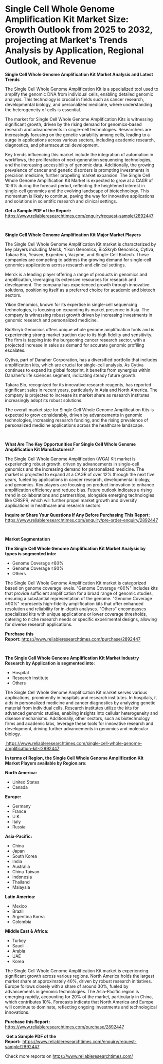 <p><h1>Single Cell Whole Genome Amplification Kit Market Size: Growth Outlook from 2025 to 2032, projecting at Market's Trends Analysis by Application, Regional Outlook, and Revenue</h1></p><p><strong>Single Cell Whole Genome Amplification Kit Market Analysis and Latest Trends</strong></p>
<p><p>The Single Cell Whole Genome Amplification Kit is a specialized tool used to amplify the genomic DNA from individual cells, enabling detailed genomic analysis. This technology is crucial in fields such as cancer research, developmental biology, and personalized medicine, where understanding the heterogeneity of cells is essential.</p><p>The market for Single Cell Whole Genome Amplification Kits is witnessing significant growth, driven by the rising demand for genomics-based research and advancements in single-cell technologies. Researchers are increasingly focusing on the genetic variability among cells, leading to a surge in applications across various sectors, including academic research, diagnostics, and pharmaceutical development.</p><p>Key trends influencing this market include the integration of automation in workflows, the proliferation of next-generation sequencing technologies, and the increasing accessibility of genomic data. Additionally, the growing prevalence of cancer and genetic disorders is prompting investments in precision medicine, further propelling market expansion. The Single Cell Whole Genome Amplification Kit Market is expected to grow at a CAGR of 10.6% during the forecast period, reflecting the heightened interest in single-cell genomics and the evolving landscape of biotechnology. This momentum is likely to continue, paving the way for innovative applications and solutions in scientific research and clinical settings.</p></p>
<p><strong>Get a Sample PDF of the Report:&nbsp;</strong> <a href="https://www.reliableresearchtimes.com/enquiry/request-sample/2892447?utm_campaign=3269&utm_medium=2&utm_source=Github&utm_content=ia&utm_term=15032025&utm_id=single-cell-whole-genome-amplification-kit">https://www.reliableresearchtimes.com/enquiry/request-sample/2892447</a></p>
<p>&nbsp;</p>
<p><strong>Single Cell Whole Genome Amplification Kit Major Market Players</strong></p>
<p><p>The Single Cell Whole Genome Amplification Kit market is characterized by key players including Merck, Yikon Genomics, BioSkryb Genomics, Cytiva, Takara Bio, Yeasen, Expedeon, Vazyme, and Single-Cell Biotech. These companies are competing to address the growing demand for single-cell genomics applications across research and clinical settings.</p><p>Merck is a leading player offering a range of products in genomics and amplification, leveraging its extensive resources for research and development. The company has experienced growth through innovative solutions, positioning itself as a preferred choice for academic and biotech sectors.</p><p>Yikon Genomics, known for its expertise in single-cell sequencing technologies, is focusing on expanding its market presence in Asia. The company is witnessing robust growth driven by increasing investments in genomic research and personalized medicine.</p><p>BioSkryb Genomics offers unique whole genome amplification tools and is experiencing strong market traction due to its high fidelity and sensitivity. The firm is tapping into the burgeoning cancer research sector, with a projected increase in sales as demand for accurate genomic profiling escalates.</p><p>Cytiva, part of Danaher Corporation, has a diversified portfolio that includes amplification kits, which are crucial for single-cell analysis. As Cytiva continues to expand its global footprint, it benefits from synergies within Danaher’s life sciences segment, indicating steady future growth.</p><p>Takara Bio, recognized for its innovative research reagents, has reported significant sales in recent years, particularly in Asia and North America. The company is projected to increase its market share as research institutes increasingly adopt its robust solutions.</p><p>The overall market size for Single Cell Whole Genome Amplification Kits is expected to grow considerably, driven by advancements in genomic technologies, increasing research funding, and the rising prevalence of personalized medicine applications across the healthcare landscape.</p></p>
<p>&nbsp;</p>
<p><strong>What Are The Key Opportunities For Single Cell Whole Genome Amplification Kit Manufacturers?</strong></p>
<p><p>The Single Cell Whole Genome Amplification (WGA) Kit market is experiencing robust growth, driven by advancements in single-cell genomics and the increasing demand for personalized medicine. The market is projected to expand at a CAGR of over 12% through the next five years, fueled by applications in cancer research, developmental biology, and genomics. Key players are focusing on product innovation to enhance amplification efficiency and reduce bias. Future outlook indicates a rising trend in collaborations and partnerships, alongside emerging technologies like CRISPR, which will further propel market growth and diversify applications in healthcare and research sectors.</p></p>
<p><strong>Inquire or Share Your Questions If Any Before Purchasing This Report:</strong> <a href="https://www.reliableresearchtimes.com/enquiry/pre-order-enquiry/2892447?utm_campaign=3269&utm_medium=2&utm_source=Github&utm_content=ia&utm_term=15032025&utm_id=single-cell-whole-genome-amplification-kit">https://www.reliableresearchtimes.com/enquiry/pre-order-enquiry/2892447</a></p>
<p>&nbsp;</p>
<p><strong>Market Segmentation</strong></p>
<p><strong>The Single Cell Whole Genome Amplification Kit Market Analysis by types is segmented into:</strong></p>
<p><ul><li>Genome Coverage ≥80%</li><li>Genome Coverage ≥90%</li><li>Others</li></ul></p>
<p><p>The Single Cell Whole Genome Amplification Kit market is categorized based on genome coverage levels. "Genome Coverage ≥80%" includes kits that provide sufficient amplification for a broad range of genomic studies, ensuring a substantial representation of the genome. "Genome Coverage ≥90%" represents high-fidelity amplification kits that offer enhanced resolution and reliability for in-depth analyses. "Others" encompasses specialized kits with unique applications or lower coverage thresholds, catering to niche research needs or specific experimental designs, allowing for diverse research applications.</p></p>
<p><strong>Purchase this Report:&nbsp;</strong><a href="https://www.reliableresearchtimes.com/purchase/2892447?utm_campaign=3269&utm_medium=2&utm_source=Github&utm_content=ia&utm_term=15032025&utm_id=single-cell-whole-genome-amplification-kit">https://www.reliableresearchtimes.com/purchase/2892447</a></p>
<p>&nbsp;</p>
<p><strong>The Single Cell Whole Genome Amplification Kit Market Industry Research by Application is segmented into:</strong></p>
<p><ul><li>Hospital</li><li>Research Institute</li><li>Others</li></ul></p>
<p><p>The Single Cell Whole Genome Amplification Kit market serves various applications, prominently in hospitals and research institutes. In hospitals, it aids in personalized medicine and cancer diagnostics by analyzing genetic material from individual cells. Research institutes utilize the kits for advanced genomic studies, enabling insights into cellular heterogeneity and disease mechanisms. Additionally, other sectors, such as biotechnology firms and academic labs, leverage these tools for innovative research and development, driving further advancements in genomics and molecular biology.</p></p>
<p><a href="https://www.reliableresearchtimes.com/single-cell-whole-genome-amplification-kit-r2892447?utm_campaign=3269&utm_medium=2&utm_source=Github&utm_content=ia&utm_term=15032025&utm_id=single-cell-whole-genome-amplification-kit">&nbsp;https://www.reliableresearchtimes.com/single-cell-whole-genome-amplification-kit-r2892447</a></p>
<p><strong>In terms of Region, the Single Cell Whole Genome Amplification Kit Market Players available by Region are:</strong></p>
<p>
    <p> <strong> North America: </strong>
        <ul>
            <li>United States</li>
            <li>Canada</li>
        </ul>
        </p> 
    <p> <strong> Europe: </strong>
        <ul>
            <li>Germany</li>
            <li>France</li>
            <li>U.K.</li>
            <li>Italy</li>
            <li>Russia</li>
        </ul>
        </p> 
    <p> <strong> Asia-Pacific: </strong>
        <ul>
            <li>China</li>
            <li>Japan</li>
            <li>South Korea</li>
            <li>India</li>
            <li>Australia</li>
            <li>China Taiwan</li>
            <li>Indonesia</li>
            <li>Thailand</li>
            <li>Malaysia</li>
        </ul>
        </p> 
    <p> <strong> Latin America: </strong>
        <ul>
            <li>Mexico</li>
            <li>Brazil</li>
            <li>Argentina Korea</li>
            <li>Colombia</li>
        </ul>
        </p> 
    <p> <strong> Middle East & Africa: </strong>
        <ul>
            <li>Turkey</li>
            <li>Saudi</li>
            <li>Arabia</li>
            <li>UAE</li>
            <li>Korea</li>
        </ul>
    </p>
    </p>
<p><p>The Single Cell Whole Genome Amplification Kit market is experiencing significant growth across various regions. North America holds the largest market share at approximately 40%, driven by robust research initiatives. Europe follows closely with a share of around 30%, fueled by advancements in genomic technologies. The Asia-Pacific region is emerging rapidly, accounting for 20% of the market, particularly in China, which contributes 10%. Forecasts indicate that North America and Europe will continue to dominate, reflecting ongoing investments and technological innovations.</p></p>
<p><strong>Purchase this Report: </strong><a href="https://www.reliableresearchtimes.com/purchase/2892447?utm_campaign=3269&utm_medium=2&utm_source=Github&utm_content=ia&utm_term=15032025&utm_id=single-cell-whole-genome-amplification-kit">https://www.reliableresearchtimes.com/purchase/2892447</a></p>
<p>&nbsp;<strong>Get a Sample PDF of the Report:&nbsp;&nbsp;</strong><a href="https://www.reliableresearchtimes.com/enquiry/request-sample/2892447?utm_campaign=3269&utm_medium=2&utm_source=Github&utm_content=ia&utm_term=15032025&utm_id=single-cell-whole-genome-amplification-kit">https://www.reliableresearchtimes.com/enquiry/request-sample/2892447</a></p>
<p><strong></strong></p>
<p>Check more reports on <a href="https://www.reliableresearchtimes.com/?utm_campaign=3269&utm_medium=2&utm_source=Github&utm_content=ia&utm_term=15032025&utm_id=single-cell-whole-genome-amplification-kit">https://www.reliableresearchtimes.com/</a></p>